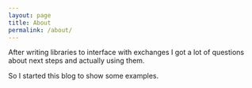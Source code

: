 ```yaml
---
layout: page
title: About
permalink: /about/
---
```


After writing libraries to interface with exchanges I got a lot of questions about next steps and actually using them.

So I started this blog to show some examples.

<!-- Ezoic - under_first_paragraph - under_first_paragraph -->
<div id="ezoic-pub-ad-placeholder-101"> </div>
<!-- End Ezoic - under_first_paragraph - under_first_paragraph -->
